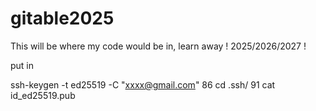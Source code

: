 # gitable2025

This will be where my code would be in, learn away ! 2025/2026/2027 !

put in

ssh-keygen -t ed25519 -C "xxxx@gmail.com"
   86  cd .ssh/
   91  cat id_ed25519.pub
